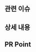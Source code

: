 ## 관련 이슈
<!-- 관련된 이슈를 적어주세요 -->

## 상세 내용
<!-- PR 에서 수정한 내용을 적어주세요-->

## PR Point
<!-- PR 에서 중점적으로 리뷰를 받고 싶은 부분을 적어주세요 -->